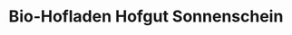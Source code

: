 ---
title: "Bio-Hofladen Hofgut Sonnenschein"
url: /fischingen/bio-hofladen-hofgut-sonnenschein/
shop: Hofladen
---